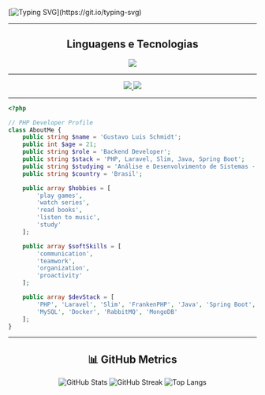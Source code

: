 [![Typing SVG](https://readme-typing-svg.herokuapp.com/?color=F7F7F7FF&size=35&center=true&vCenter=true&width=1000&lines=Hello%2C+my+name+is+Gustavo+Luis+Schmidt.;I'm+21+years+old;I'm+Backend+Developer+(PHP%2C+Java%2C+Spring);Ol%C3%A1%2C+meu+nome+%C3%A9+Gustavo+Luis+Schmidt;Tenho+21+anos+de+idade;Sou+Desenvolvedor+Backend+(PHP%2C+Java%2C+Spring);)](https://git.io/typing-svg)

---

<h2 align="center">Linguagens e Tecnologias</h2>
<p align="center">
  <a href="https://skillicons.dev">
    <img src="https://skillicons.dev/icons?i=php,laravel,java,spring,mysql,mongodb,js,ts,nodejs,docker,git,bootstrap&theme=light" />
  </a>
</p>

---

<div align="center">
  <a href="mailto:gustavolschmidt13@gmail.com">
    <img src="https://img.shields.io/badge/-Gmail-%23333?style=for-the-badge&logo=gmail&logoColor=white">
  </a>
  <a href="https://www.linkedin.com/in/gustavo-luis-schmidt-331304222/" target="_blank">
    <img src="https://img.shields.io/badge/-LinkedIn-%230077B5?style=for-the-badge&logo=linkedin&logoColor=white">
  </a>
</div>

---

```php
<?php

// PHP Developer Profile
class AboutMe {
    public string $name = 'Gustavo Luis Schmidt';
    public int $age = 21;
    public string $role = 'Backend Developer';
    public string $stack = 'PHP, Laravel, Slim, Java, Spring Boot';
    public string $studying = 'Análise e Desenvolvimento de Sistemas - UniSenai';
    public string $country = 'Brasil';

    public array $hobbies = [
        'play games',
        'watch series',
        'read books',
        'listen to music',
        'study'
    ];

    public array $softSkills = [
        'communication',
        'teamwork',
        'organization',
        'proactivity'
    ];

    public array $devStack = [
        'PHP', 'Laravel', 'Slim', 'FrankenPHP', 'Java', 'Spring Boot',
        'MySQL', 'Docker', 'RabbitMQ', 'MongoDB'
    ];
}
```
---

<h2 align="center">📊 GitHub Metrics</h2>

<p align="center">
  <img src="https://github-readme-stats.vercel.app/api?username=Gustavolskw&show_icons=true&theme=default" alt="GitHub Stats" />
  <img src="https://github-readme-streak-stats.herokuapp.com/?user=Gustavolskw&theme=default" alt="GitHub Streak" />
  <img src="https://github-readme-stats.vercel.app/api/top-langs/?username=Gustavolskw&layout=compact&theme=default" alt="Top Langs" />
</p>
